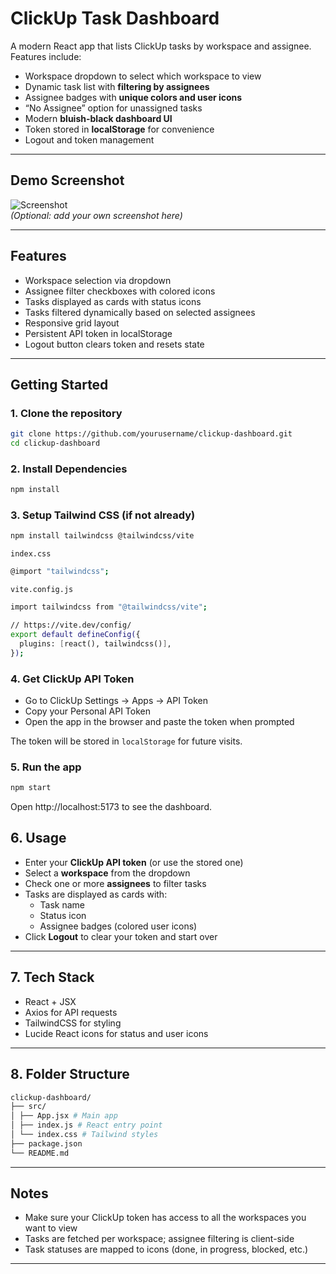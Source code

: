 # ClickUp Task Dashboard

A modern React app that lists ClickUp tasks by workspace and assignee. Features include:

- Workspace dropdown to select which workspace to view
- Dynamic task list with **filtering by assignees**
- Assignee badges with **unique colors and user icons**
- “No Assignee” option for unassigned tasks
- Modern **bluish-black dashboard UI**
- Token stored in **localStorage** for convenience
- Logout and token management

---

## Demo Screenshot

![Screenshot](screenshot.png)  
_(Optional: add your own screenshot here)_

---

## Features

- Workspace selection via dropdown
- Assignee filter checkboxes with colored icons
- Tasks displayed as cards with status icons
- Tasks filtered dynamically based on selected assignees
- Responsive grid layout
- Persistent API token in localStorage
- Logout button clears token and resets state

---

## Getting Started

### 1. Clone the repository

```bash
git clone https://github.com/yourusername/clickup-dashboard.git
cd clickup-dashboard
```

### 2. Install Dependencies

```bash
npm install
```

### 3. Setup Tailwind CSS (if not already)

```bash
npm install tailwindcss @tailwindcss/vite

```

`index.css`

```bash
@import "tailwindcss";

```

`vite.config.js`

```bash
import tailwindcss from "@tailwindcss/vite";

// https://vite.dev/config/
export default defineConfig({
  plugins: [react(), tailwindcss()],
});
```

### 4. Get ClickUp API Token

- Go to ClickUp Settings → Apps → API Token
- Copy your Personal API Token
- Open the app in the browser and paste the token when prompted

The token will be stored in `localStorage` for future visits.

### 5. Run the app

```bash
npm start
```

Open http://localhost:5173 to see the dashboard.

## 6. Usage

- Enter your **ClickUp API token** (or use the stored one)
- Select a **workspace** from the dropdown
- Check one or more **assignees** to filter tasks
- Tasks are displayed as cards with:
  - Task name
  - Status icon
  - Assignee badges (colored user icons)
- Click **Logout** to clear your token and start over

---

## 7. Tech Stack

- React + JSX
- Axios for API requests
- TailwindCSS for styling
- Lucide React icons for status and user icons

---

## 8. Folder Structure

```bash
clickup-dashboard/
├── src/
│ ├── App.jsx # Main app
│ ├── index.js # React entry point
│ └── index.css # Tailwind styles
├── package.json
└── README.md
```

---

## Notes

- Make sure your ClickUp token has access to all the workspaces you want to view
- Tasks are fetched per workspace; assignee filtering is client-side
- Task statuses are mapped to icons (done, in progress, blocked, etc.)

---
